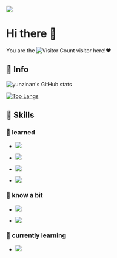 ![](https://avataaars.io/?avatarStyle=Circle&topType=ShortHairShortFlat&accessoriesType=Prescription02&hairColor=Black&facialHairType=Blank&clotheType=Hoodie&clotheColor=Heather&eyeType=Default&eyebrowType=FlatNatural&mouthType=Smile&skinColor=Light)

# Hi there 👋

You are the ![Visitor Count](https://profile-counter.glitch.me/yunzinan/count.svg) visitor here!❤

## 💩 Info

![yunzinan's GitHub stats](https://github-readme-stats.vercel.app/api?username=yunzinan&show_icons=true&theme=tokyonight)

[![Top Langs](https://github-readme-stats.vercel.app/api/top-langs/?username=yunzinan&layout=compact)](https://github.com/yunzinan/github-readme-stats)

## 🚀 Skills

### 🔭 learned

- ![](https://img.shields.io/badge/C-00599C?style=for-the-badge&logo=c&logoColor=white)

- ![](https://img.shields.io/badge/C%2B%2B-00599C?style=for-the-badge&logo=c%2B%2B&logoColor=white)

- ![](https://img.shields.io/badge/Markdown-000000?style=for-the-badge&logo=markdown&logoColor=white)

- ![](https://img.shields.io/badge/GIT-E44C30?style=for-the-badge&logo=git&logoColor=white)

### 🤔 know a bit

- ![](https://img.shields.io/badge/HTML-239120?style=for-the-badge&logo=html5&logoColor=white)

- ![](https://img.shields.io/badge/Linux-FCC624?style=for-the-badge&logo=linux&logoColor=black)

### 🌱 currently learning

- ![](https://img.shields.io/badge/Python-3776AB?style=for-the-badge&logo=python&logoColor=white)
